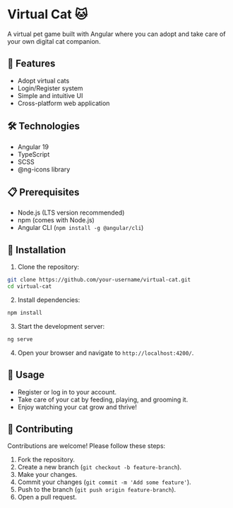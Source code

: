 # Virtual Cat 🐱

A virtual pet game built with Angular where you can adopt and take care of your own digital cat companion.

## 🚀 Features

- Adopt virtual cats
- Login/Register system
- Simple and intuitive UI
- Cross-platform web application

## 🛠️ Technologies

- Angular 19
- TypeScript
- SCSS
- @ng-icons library

## 📋 Prerequisites

- Node.js (LTS version recommended)
- npm (comes with Node.js)
- Angular CLI (`npm install -g @angular/cli`)

## 🔧 Installation

1. Clone the repository:

```bash
git clone https://github.com/your-username/virtual-cat.git
cd virtual-cat
```

2. Install dependencies:

```bash
npm install
```

3. Start the development server:

```bash
ng serve
```

4. Open your browser and navigate to `http://localhost:4200/`.

## 📖 Usage

- Register or log in to your account.
- Take care of your cat by feeding, playing, and grooming it.
- Enjoy watching your cat grow and thrive!

## 🤝 Contributing

Contributions are welcome! Please follow these steps:

1. Fork the repository.
2. Create a new branch (`git checkout -b feature-branch`).
3. Make your changes.
4. Commit your changes (`git commit -m 'Add some feature'`).
5. Push to the branch (`git push origin feature-branch`).
6. Open a pull request.

